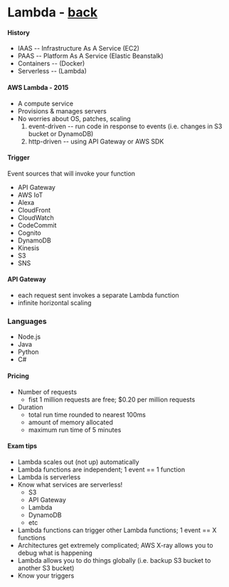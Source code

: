 # Lambda - [back](README.md)

#### History

* IAAS -- Infrastructure As A Service (EC2)
* PAAS -- Platform As A Service (Elastic Beanstalk)
* Containers -- (Docker)
* Serverless -- (Lambda)

#### AWS Lambda - 2015

* A compute service
* Provisions & manages servers
* No worries about OS, patches, scaling
    1. event-driven -- run code in response to events (i.e. changes in S3 bucket or DynamoDB)
    1. http-driven -- using API Gateway or AWS SDK

#### Trigger

Event sources that will invoke your function

* API Gateway
* AWS IoT
* Alexa
* CloudFront
* CloudWatch
* CodeCommit
* Cognito
* DynamoDB
* Kinesis
* S3
* SNS

#### API Gateway

* each request sent invokes a separate Lambda function
* infinite horizontal scaling

### Languages

* Node.js
* Java
* Python
* C#

#### Pricing

* Number of requests
    * fist 1 million requests are free; $0.20 per million requests
* Duration
    * total run time rounded to nearest 100ms
    * amount of memory allocated
    * maximum run time of 5 minutes

#### Exam tips

* Lambda scales out (not up) automatically
* Lambda functions are independent; 1 event == 1 function
* Lambda is serverless
* Know what services are serverless!
    * S3
    * API Gateway
    * Lambda
    * DynamoDB
    * etc
* Lambda functions can trigger other Lambda functions; 1 event == X functions
* Architectures get extremely complicated; AWS X-ray allows you to debug what is happening
* Lambda allows you to do things globally (i.e. backup S3 bucket to another S3 bucket)
* Know your triggers
